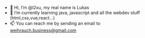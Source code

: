- 👋 Hi, I’m @l2xu, my real name is Lukas
- 🌱 I’m currently learning java, javascript and all the webdev stuff (html,css,vue,react...)
- 📫 You can reach me by sending an email to weihrauch.business@gmail.com
